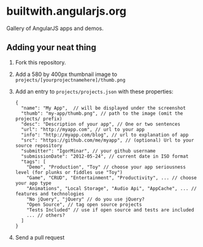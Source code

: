 <a name="submit"></a>
# builtwith.angularjs.org

Gallery of AngularJS apps and demos.

Adding your neat thing
----------------------
1.  Fork this repository.
2.  Add a 580 by 400px thumbnail image to `projects/[yourprojectnamehere]/thumb.png`
3.  Add an entry to `projects/projects.json` with these properties:

        {
          "name": "My App",  // will be displayed under the screenshot
          "thumb": "my-app/thumb.png", // path to the image (omit the projects/ prefix)
          "desc": "Description of your app", // One or two sentences
          "url": "http://myapp.com", // url to your app
          "info": "http://myapp.com/blog", // url to explanation of app
          "src": "https://github.com/me/myapp", // (optional) Url to your source repository
          "submitter": "IgorMinar", // your github username
          "submissionDate": "2012-05-24", // current date in ISO format
          "tags": [
            "Demo", "Production", "Toy" // choose your app seriousness level (for plunks or fiddles use "Toy")
            "Game", "CRUD", "Entertainment", "Productivity", ... // choose your app type
            "Animations", "Local Storage", "Audio Api", "AppCache", ... // features and technologies
            "No jQuery", "jQuery" // do you use jQuery?
            "Open Source", // tag open source projects
            "Tests Included" // use if open source and tests are included
            ... // others?
          ]
        }

4.  Send a pull request
